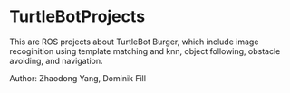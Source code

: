# TurtleBotProjects
This are ROS projects about TurtleBot Burger, which include image recoginition using template matching and knn, object following, obstacle avoiding, and navigation.

Author: Zhaodong Yang, Dominik Fill
